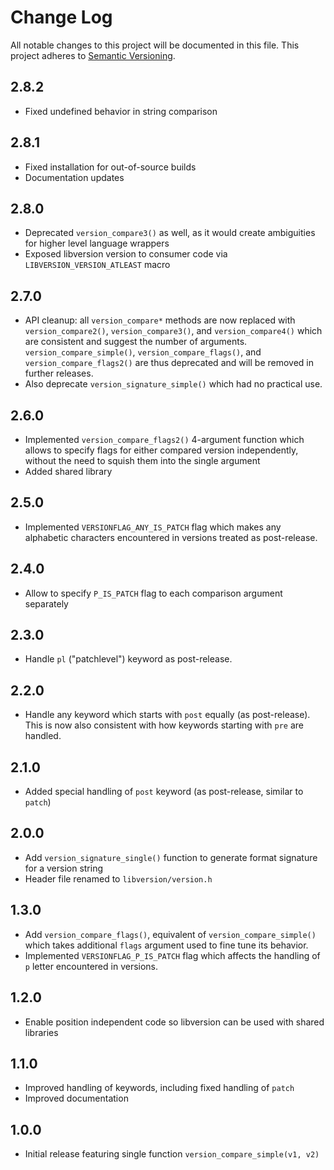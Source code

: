 # Change Log

All notable changes to this project will be documented in this file.
This project adheres to [Semantic Versioning](http://semver.org/).

## 2.8.2
* Fixed undefined behavior in string comparison

## 2.8.1
* Fixed installation for out-of-source builds
* Documentation updates

## 2.8.0
* Deprecated `version_compare3()` as well, as it would create ambiguities
  for higher level language wrappers
* Exposed libversion version to consumer code via `LIBVERSION_VERSION_ATLEAST`
  macro

## 2.7.0
* API cleanup: all `version_compare*` methods are now replaced with
  `version_compare2()`, `version_compare3()`, and `version_compare4()`
  which are consistent and suggest the number of arguments.
  `version_compare_simple()`, `version_compare_flags()`, and
  `version_compare_flags2()` are thus deprecated and will be removed in
  further releases.
* Also deprecate `version_signature_simple()` which had no practical use.

## 2.6.0
* Implemented `version_compare_flags2()` 4-argument function which allows
  to specify flags for either compared version independently, without
  the need to squish them into the single argument
* Added shared library

## 2.5.0
* Implemented `VERSIONFLAG_ANY_IS_PATCH` flag which makes any alphabetic
  characters encountered in versions treated as post-release.

## 2.4.0
* Allow to specify `P_IS_PATCH` flag to each comparison argument separately

## 2.3.0
* Handle `pl` ("patchlevel") keyword as post-release.

## 2.2.0
* Handle any keyword which starts with `post` equally (as post-release). This
  is now also consistent with how keywords starting with `pre` are handled.

## 2.1.0
* Added special handling of `post` keyword (as post-release, similar to `patch`)

## 2.0.0
* Add `version_signature_single()` function to generate format signature
  for a version string
* Header file renamed to `libversion/version.h`

## 1.3.0
* Add `version_compare_flags()`, equivalent of `version_compare_simple()`
  which takes additional `flags` argument used to fine tune its
  behavior.
* Implemented `VERSIONFLAG_P_IS_PATCH` flag which affects the handling
  of `p` letter encountered in versions.

## 1.2.0
* Enable position independent code so libversion can be used with shared libraries

## 1.1.0
* Improved handling of keywords, including fixed handling of `patch`
* Improved documentation

## 1.0.0
* Initial release featuring single function `version_compare_simple(v1, v2)`
